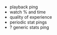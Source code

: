 * playback ping
* watch % and time
* quality of experience
* periodic stat pings
* ? generic stats ping